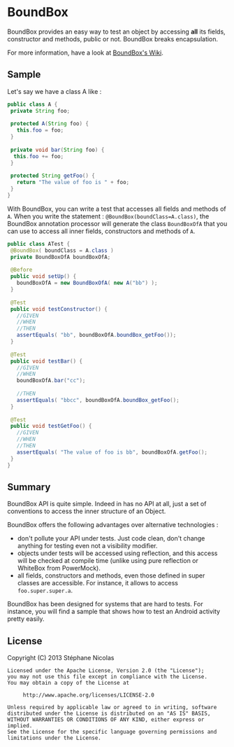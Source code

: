 BoundBox
========

BoundBox provides an easy way to test an object by accessing **all** its fields, constructor and methods, public or not. 
BoundBox breaks encapsulation.

For more information, have a look at [BoundBox's Wiki](https://github.com/stephanenicolas/boundbox/wiki).

Sample
------

Let's say we have a class A like :

```java
public class A {
 private String foo;
 
 protected A(String foo) {
   this.foo = foo;
 }
 
 private void bar(String foo) {
  this.foo += foo; 
 }
 
 protected String getFoo() {
   return "The value of foo is " + foo;
 }
}
```

With BoundBox, you can write a test that accesses all fields and methods of `A`. 
When you write the statement : `@BoundBox(boundClass=A.class)`, the BoundBox annotation 
processor will generate the class `BoundBoxOfA` that you can use to access all inner fields, constructors and methods of `A`.


```java
public class ATest {
 @BoundBox( boundClass = A.class )
 private BoundBoxOfA boundBoxOfA;
 
 @Before
 public void setUp() {
   boundBoxOfA = new BoundBoxOfA( new A("bb") );
 }
 
 @Test
 public void testConstructor() {
   //GIVEN
   //WHEN
   //THEN
   assertEquals( "bb", boundBoxOfA.boundBox_getFoo());
 }
 
 @Test
 public void testBar() {
   //GIVEN
   //WHEN
   boundBoxOfA.bar("cc");
   
   //THEN
   assertEquals( "bbcc", boundBoxOfA.boundBox_getFoo();
 }
 
 @Test
 public void testGetFoo() {
   //GIVEN
   //WHEN
   //THEN
   assertEquals( "The value of foo is bb", boundBoxOfA.getFoo();
 }
}
```

Summary
-------

BoundBox API is quite simple. Indeed in has no API at all, just a set of conventions to access the inner structure of an Object.

BoundBox offers the following advantages over alternative technologies : 
* don't pollute your API under tests. Just code clean, don't change anything for testing even not a visibility modifier.
* objects under tests will be accessed using reflection, and this access will be checked at compile time (unlike using pure reflection or WhiteBox from PowerMock).
* all fields, constructors and methods, even those defined in super classes are accessible. For instance, it allows to access `foo.super.super.a`.

BoundBox has been designed for systems that are hard to tests. For instance, you will find a sample that shows how to test an Android activity pretty easily.

License
-------

 Copyright (C) 2013 Stéphane Nicolas
	
	Licensed under the Apache License, Version 2.0 (the "License");
	you may not use this file except in compliance with the License.
	You may obtain a copy of the License at
	
	     http://www.apache.org/licenses/LICENSE-2.0
	
	Unless required by applicable law or agreed to in writing, software
	distributed under the License is distributed on an "AS IS" BASIS,
	WITHOUT WARRANTIES OR CONDITIONS OF ANY KIND, either express or implied.
	See the License for the specific language governing permissions and
	limitations under the License.
